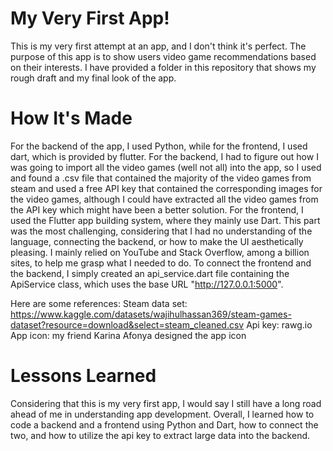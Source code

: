 # My Very First App!
This is my very first attempt at an app, and I don't think it's perfect. The purpose of this app is to show users video game recommendations based on their interests. I have provided a folder in this repository that shows my rough draft and my final look of the app. 

#  How It's Made
For the backend of the app, I used Python, while for the frontend, I used dart, which is provided by flutter. For the backend, I had to figure out how I was going to import all the video games (well not all) into the app, so I used and found a .csv file that contained the majority of the video games from steam and used a free API key that contained the corresponding images for the video games, although I could have extracted all the video games from the API key which might have been a better solution. For the frontend, I used the Flutter app building system, where they mainly use Dart. This part was the most challenging, considering that I had no understanding of the language, connecting the backend, or how to make the UI aesthetically pleasing. I mainly relied on YouTube and Stack Overflow, among a billion sites, to help me grasp what I needed to do. To connect the frontend and the backend, I simply created an api_service.dart file containing the ApiService class, which uses the base URL "http://127.0.0.1:5000". 

Here are some references:
Steam data set: https://www.kaggle.com/datasets/wajihulhassan369/steam-games-dataset?resource=download&select=steam_cleaned.csv
Api key: rawg.io
App icon: my friend Karina Afonya designed the app icon

# Lessons Learned
Considering that this is my very first app, I would say I still have a long road ahead of me in understanding app development. Overall, I learned how to code a backend and a frontend using Python and Dart, how to connect the two, and how to utilize the api key to extract large data into the backend. 
